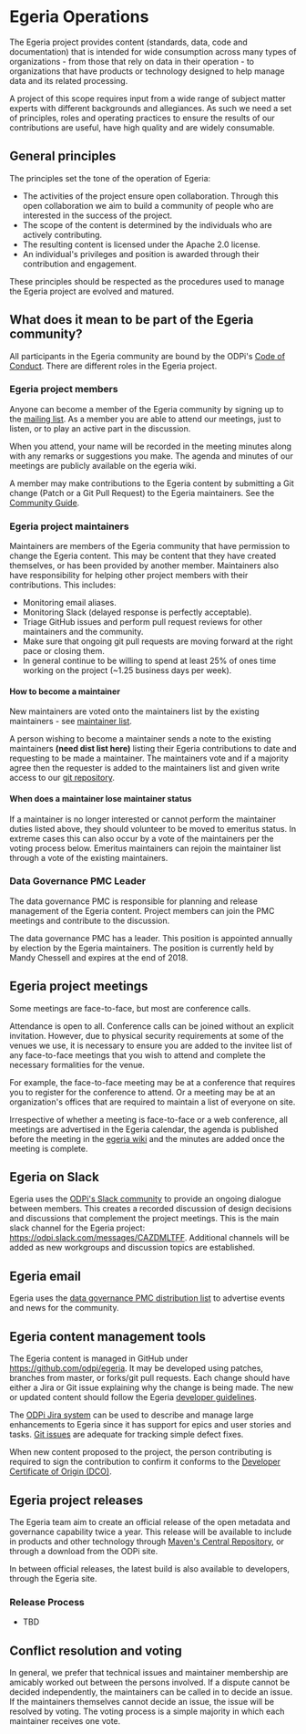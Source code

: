 <!-- SPDX-License-Identifier: Apache-2.0 -->

# Egeria Operations

The Egeria project provides content (standards, data, code and documentation) that is intended for wide consumption
across many types of organizations - from those that rely on data in their operation - to organizations that have products
or technology designed to help manage data and its related processing.

A project of this scope requires input from a wide range of subject matter experts with different backgrounds and allegiances.
As such we need a set of principles, roles and operating practices to ensure the results of our contributions are useful,
have high quality and are widely consumable.

## General principles

The principles set the tone of the operation of Egeria:

* The activities of the project ensure open collaboration.
Through this open collaboration we aim to build a community of people who are interested in the success of the project.
* The scope of the content is determined by the individuals who are actively contributing.
* The resulting content is licensed under the Apache 2.0 license.
* An individual's privileges and position is awarded through their contribution and engagement.

These principles should be respected as the procedures used to manage the Egeria project are evolved and matured.

## What does it mean to be part of the Egeria community?

All participants in the Egeria community are bound by the ODPi's
[Code of Conduct](https://github.com/odpi/specs/wiki/ODPi-Code-of-Conduct).
There are different roles in the Egeria project.

### Egeria project members

Anyone can become a member of the Egeria community by signing up to the [mailing
list](https://lists.odpi.org/g/odpi-pmc-datagovernance).
As a member you are able to attend our meetings, just to listen, or to play an active part in the discussion.

When you attend, your name will be recorded in the meeting minutes along with any remarks or suggestions you make.
The agenda and minutes of our meetings are publicly available on the egeria wiki.

A member may make contributions to the Egeria content by submitting a
Git change (Patch or a Git Pull Request) to the Egeria maintainers.
See the [Community Guide](https://github.com/odpi/egeria/CONTRIBUTING.md).

### Egeria project maintainers

Maintainers are members of the Egeria community that have permission to change the Egeria content.
This may be content that they have created themselves, or has been provided by another member.
Maintainers also have responsibility for helping other project members with their contributions.
This includes:
* Monitoring email aliases.
* Monitoring Slack (delayed response is perfectly acceptable).
* Triage GitHub issues and perform pull request reviews for other maintainers and the community.
* Make sure that ongoing git pull requests are moving forward at the right pace or closing them.
* In general continue to be willing to spend at least 25% of ones time
working on the project (~1.25 business days per week).

#### How to become a maintainer

New maintainers are voted onto the maintainers list by the existing maintainers - see
[maintainer list](https://github.com/odpi/egeria/MAINTAINERS.md).

A person wishing to become a maintainer sends a note to the existing maintainers **(need dist list here)**
listing their Egeria contributions to date and requesting to be made a maintainer.
The maintainers vote and if a majority agree then the requester
is added to the maintainers list and given write access to our
[git repository](https://github.com/odpi/egeria).

#### When does a maintainer lose maintainer status

If a maintainer is no longer interested or cannot perform the maintainer duties listed above, they
should volunteer to be moved to emeritus status. In extreme cases this can also occur by a vote of
the maintainers per the voting process below.
Emeritus maintainers can rejoin the maintainer list through a vote of the
existing maintainers.

### Data Governance PMC Leader

The data governance PMC is responsible for planning and release management of the
Egeria content.
Project members can join the PMC meetings and contribute to the discussion.

The data governance PMC has a leader.  This position is appointed annually by election by the Egeria maintainers.
The position is currently held by Mandy Chessell and expires at the end of 2018.

## Egeria project meetings

Some meetings are face-to-face, but most are conference calls.

Attendance is open to all.  Conference calls can be joined without an explicit invitation.
However, due to physical security requirements at some of the venues we use,
it is necessary to ensure you are added to the invitee list of any face-to-face meetings
that you wish to attend and complete the necessary formalities for the venue.

For example, the face-to-face meeting may be at a conference that requires you to register for the conference to attend.
Or a meeting may be at an organization's offices that are required to maintain a list of everyone on site.

Irrespective of whether a meeting is face-to-face or a web conference, all meetings are advertised in the Egeria calendar,
the agenda is published before the meeting in the [egeria wiki](https://github.com/odpi/egeria/wiki)
and the minutes are added once the meeting is complete.

## Egeria on Slack

Egeria uses the [ODPi's Slack community](http://slack.odpi.org/) to provide an ongoing dialogue between members.
This creates a recorded discussion of design decisions and discussions that complement the project meetings.
This is the main slack channel for the Egeria project: https://odpi.slack.com/messages/CAZDMLTFF.
Additional channels will be added as new workgroups and discussion topics are established.

## Egeria email

Egeria uses the [data governance PMC distribution list](https://lists.odpi.org/g/odpi-pmc-datagovernance)
to advertise events and news for the community.

## Egeria content management tools

The Egeria content is managed in GitHub under https://github.com/odpi/egeria.
It may be developed using patches, branches from master, or forks/git pull requests.
Each change should have either a Jira or Git issue explaining why the change is being made.
The new or updated content should follow the Egeria [developer guidelines]().

The [ODPi Jira system](https://jira.odpi.org/projects/EGERIA) can be used to describe and manage large
enhancements to Egeria since it has support for epics and user stories and tasks.
[Git issues](https://github.com/odpi/egeria/issues) are adequate for tracking simple defect fixes.

When new content proposed to the project, the person contributing is required to sign the contribution
to confirm it conforms to the [Developer Certificate of Origin (DCO)](https://developercertificate.org/).

## Egeria project releases

The Egeria team aim to create an official release of the open metadata and governance capability twice a year.
This release will be available to include in products and other technology through
[Maven's Central Repository](https://search.maven.org), or through a download from the ODPi site.

In between official releases, the latest build is also available to developers, through the Egeria site.

### Release Process

* TBD

## Conflict resolution and voting

In general, we prefer that technical issues and maintainer membership are amicably worked out
between the persons involved. If a dispute cannot be decided independently, the maintainers can be
called in to decide an issue. If the maintainers themselves cannot decide an issue, the issue will
be resolved by voting. The voting process is a simple majority in which each maintainer receives one vote.

